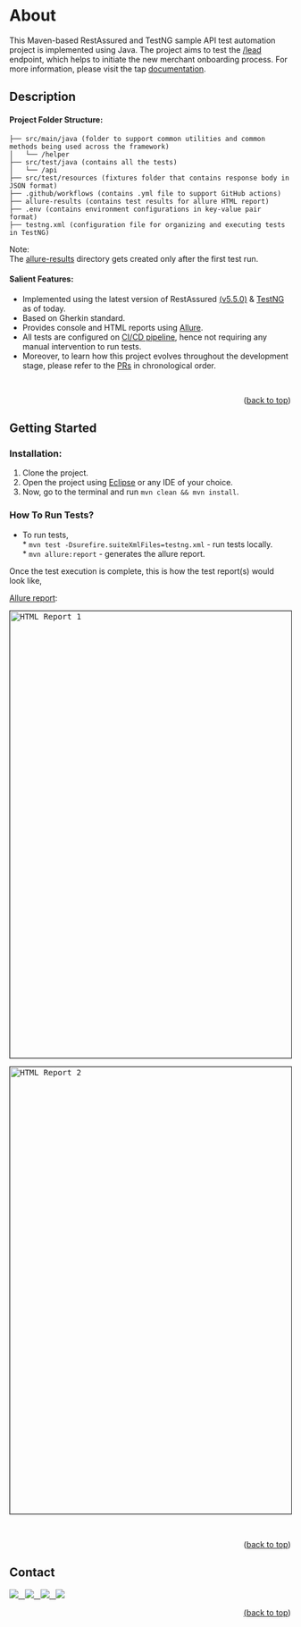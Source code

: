 # About

This Maven-based RestAssured and TestNG sample API test automation project is implemented using Java. The project aims to test the [/lead](https://api.tap.company/v3/connect/lead/) endpoint, which helps to initiate the new merchant onboarding process.
For more information, please visit the tap [documentation](https://developers.tap.company/reference/lead). 

## Description

#### Project Folder Structure:

```
├── src/main/java (folder to support common utilities and common methods being used across the framework)
│   └── /helper 
├── src/test/java (contains all the tests)
│   └── /api 
├── src/test/resources (fixtures folder that contains response body in JSON format)
├── .github/workflows (contains .yml file to support GitHub actions)
├── allure-results (contains test results for allure HTML report)
├── .env (contains environment configurations in key-value pair format)
├── testng.xml (configuration file for organizing and executing tests in TestNG)

```

Note:<br> 
The <ins>allure-results</ins> directory gets created only after the first test run.<br>

#### Salient Features:

- Implemented using the latest version of RestAssured [(v5.5.0)](https://github.com/rest-assured/rest-assured/wiki/Downloads) & [TestNG](https://testng.org/) as of today.
- Based on Gherkin standard.
- Provides console and HTML reports using [Allure](https://allurereport.org/docs/restassured/).
- All tests are configured on [CI/CD pipeline](https://github.com/nabilshaikh/restassured-api-tests/actions), hence not requiring any manual intervention to run tests.
- Moreover, to learn how this project evolves throughout the development stage, please refer to the [PRs](https://github.com/nabilshaikh/restassured-api-tests/pulls?q=is%3Apr+is%3Aclosed) in chronological order.

<br>

<right><p align="right">(<a href="#about">back to top</a>)</p></right>

## Getting Started

### Installation:

1. Clone the project.
2. Open the project using [Eclipse](https://www.eclipse.org/downloads/packages/release/2022-09/r/eclipse-ide-java-developers) or any IDE of your choice.
3. Now, go to the terminal and run `mvn clean && mvn install`.<br>


### How To Run Tests?

- To run tests, <br>
        * `mvn test -Dsurefire.suiteXmlFiles=testng.xml` - run tests locally. <br>
        * `mvn allure:report` - generates the allure report. <br>

Once the test execution is complete, this is how the test report(s) would look like,

<ins>Allure report</ins>:

<kbd><img src="https://github.com/user-attachments/assets/48381253-b058-4d9a-ba6c-419d8cabacaf" alt="HTML Report 1" border="1" width=800></kbd>

<kbd><img src="https://github.com/user-attachments/assets/e7294abf-7a1f-431c-84f1-933f850808fb" alt="HTML Report 2" border="1" width=800></kbd>

<br>

<right><p align="right">(<a href="#about">back to top</a>)</p></right>

## Contact

<a href="mailto:nabilshaikh26@gmail.com"><img src="https://img.shields.io/badge/Gmail-D14836?style=for-the-badge&logo=gmail&logoColor=white" /> &nbsp; <a href="https://www.github.com/nabilshaikh"><img src="https://img.shields.io/badge/GitHub-100000?style=for-the-badge&logo=github&logoColor=white"/> &nbsp; <a href="https://www.gitlab.com/nabilshaikh26"><img src="https://img.shields.io/badge/GitLab-330F63?style=for-the-badge&logo=gitlab&logoColor=white"/> &nbsp; <a href="https://www.linkedin.com/in/nabil-shaikh-5362b71b3/"><img src="https://img.shields.io/badge/LinkedIn-0077B5?style=for-the-badge&logo=linkedin&logoColor=white"/>

<right><p align="right">(<a href="#about">back to top</a>)</p></right>





